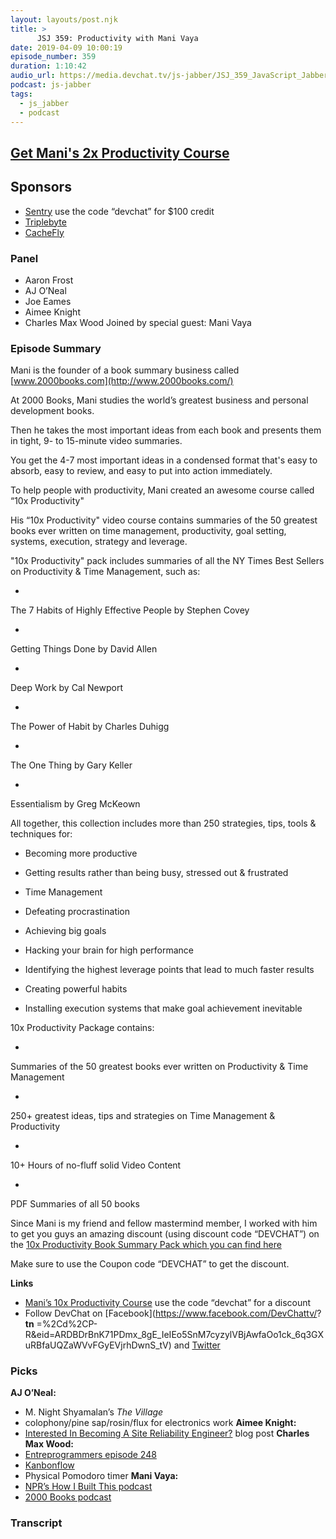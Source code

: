 ```yaml
---
layout: layouts/post.njk
title: >
      JSJ 359: Productivity with Mani Vaya
date: 2019-04-09 10:00:19
episode_number: 359
duration: 1:10:42
audio_url: https://media.devchat.tv/js-jabber/JSJ_359_JavaScript_Jabber_Productivity_with_Mani_Vaya.mp3
podcast: js-jabber
tags: 
  - js_jabber
  - podcast
---
```


## [**Get Mani's 2x Productivity Course**](https://devchat--2000books.thrivecart.com/2x-productivity-now/)

## **Sponsors**

- [Sentry](https://sentry.io/welcome/) use the code “devchat” for $100 credit
- [Triplebyte](https://triplebyte.com/rogues)
- [CacheFly](https://www.cachefly.com/)

### **Panel**

- Aaron Frost
- AJ O’Neal
- Joe Eames
- Aimee Knight
- Charles Max Wood
Joined by special guest: Mani Vaya
### **Episode Summary**

Mani is the founder of a book summary business called [www.2000books.com](http://www.2000books.com/)

At 2000 Books, Mani studies the world’s greatest business and personal development books.

Then he takes the most important ideas from each book and presents them in tight, 9- to 15-minute video summaries.

You get the 4-7 most important ideas in a condensed format that's easy to absorb, easy to review, and easy to put into action immediately.

To help people with productivity, Mani created an awesome course called “10x Productivity"

His “10x Productivity" video course contains summaries of the 50 greatest books ever written on time management, productivity, goal setting, systems, execution, strategy and leverage.

"10x Productivity" pack includes summaries of all the NY Times Best Sellers on Productivity & Time Management, such as:

- 

The 7 Habits of Highly Effective People by Stephen Covey

- 

Getting Things Done by David Allen

- 

Deep Work by Cal Newport

- 

The Power of Habit by Charles Duhigg

- 

The One Thing by Gary Keller

- 

Essentialism by Greg McKeown

All together, this collection includes more than 250 strategies, tips, tools & techniques for:

- Becoming more productive

- Getting results rather than being busy, stressed out & frustrated

- Time Management

- Defeating procrastination

- Achieving big goals

- Hacking your brain for high performance

- Identifying the highest leverage points that lead to much faster results

- Creating powerful habits

- Installing execution systems that make goal achievement inevitable

10x Productivity Package contains:

- 

Summaries of the 50 greatest books ever written on Productivity & Time Management

- 

250+ greatest ideas, tips and strategies on Time Management & Productivity

- 

10+ Hours of no-fluff solid Video Content

- 

PDF Summaries of all 50 books

Since Mani is my friend and fellow mastermind member, I worked with him to get you guys an amazing discount (using discount code “DEVCHAT”) on the [10x Productivity Book Summary Pack which you can find here](https://devchat--2000books.thrivecart.com/2x-productivity-now/)

Make sure to use the Coupon code “DEVCHAT” to get the discount.

**Links**
- [Mani’s 10x Productivity Course](https://devchat--2000books.thrivecart.com/2x-productivity-now/) use the code “devchat” for a discount
- Follow DevChat on [Facebook](https://www.facebook.com/DevChattv/? __tn__ =%2Cd%2CP-R&eid=ARDBDrBnK71PDmx_8gE_IeIEo5SnM7cyzylVBjAwfaOo1ck_6q3GXuRBfaUQZaWVvFGyEVjrhDwnS_tV) and [Twitter](https://twitter.com/devchattv?lang=en)

### **Picks**
 **AJ O’Neal:**
- M. Night Shyamalan’s _The Village_
- colophony/pine sap/rosin/flux for electronics work
**Aimee Knight:**
- [Interested In Becoming A Site Reliability Engineer?](https://medium.com/@tammybutow/graduating-from-bootcamp-and-interested-in-becoming-a-site-reliability-engineer-b69a38ce858b) blog post
**Charles Max Wood:**
- [Entreprogrammers episode 248](http://entreprogrammers.libsyn.com/episode-248-pomodoro-action)
- [Kanbonflow](https://kanbanflow.com/)
- Physical Pomodoro timer
**Mani Vaya:**
- [NPR’s How I Built This podcast](https://www.npr.org/podcasts/510313/how-i-built-this)
- [2000 Books podcast](https://www.2000books.com/wp/category/podcast/)


### Transcript


